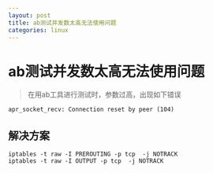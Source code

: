 ```yaml
---
layout: post
title: ab测试并发数太高无法使用问题
categories: linux
---
```


# ab测试并发数太高无法使用问题

> 在用ab工具进行测试时，参数过高，出现如下错误

    apr_socket_recv: Connection reset by peer (104)


## 解决方案

```
iptables -t raw -I PREROUTING -p tcp  -j NOTRACK
iptables -t raw -I OUTPUT -p tcp  -j NOTRACK
```